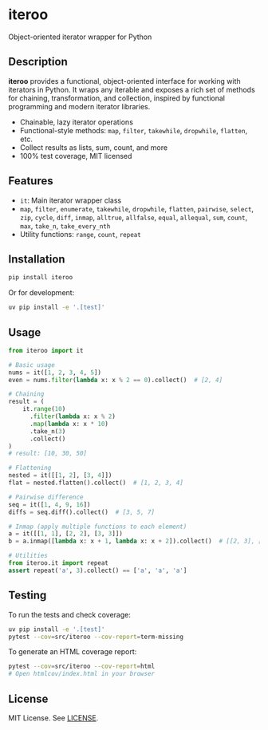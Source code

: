 # iteroo

Object-oriented iterator wrapper for Python


## Description

**iteroo** provides a functional, object-oriented interface for working with iterators in Python. It wraps any iterable and exposes a rich set of methods for chaining, transformation, and collection, inspired by functional programming and modern iterator libraries.

- Chainable, lazy iterator operations
- Functional-style methods: `map`, `filter`, `takewhile`, `dropwhile`, `flatten`, etc.
- Collect results as lists, sum, count, and more
- 100% test coverage, MIT licensed

## Features

- `it`: Main iterator wrapper class
- `map`, `filter`, `enumerate`, `takewhile`, `dropwhile`, `flatten`, `pairwise`, `select`, `zip`, `cycle`, `diff`, `inmap`, `alltrue`, `allfalse`, `equal`, `allequal`, `sum`, `count`, `max`, `take_n`, `take_every_nth`
- Utility functions: `range`, `count`, `repeat`

## Installation

```bash
pip install iteroo
```
Or for development:
```bash
uv pip install -e '.[test]'
```

## Usage

```python
from iteroo import it

# Basic usage
nums = it([1, 2, 3, 4, 5])
even = nums.filter(lambda x: x % 2 == 0).collect()  # [2, 4]

# Chaining
result = (
    it.range(10)
      .filter(lambda x: x % 2)
      .map(lambda x: x * 10)
      .take_n(3)
      .collect()
)
# result: [10, 30, 50]

# Flattening
nested = it([[1, 2], [3, 4]])
flat = nested.flatten().collect()  # [1, 2, 3, 4]

# Pairwise difference
seq = it([1, 4, 9, 16])
diffs = seq.diff().collect()  # [3, 5, 7]

# Inmap (apply multiple functions to each element)
a = it([[1, 1], [2, 2], [3, 3]])
b = a.inmap([lambda x: x + 1, lambda x: x + 2]).collect()  # [[2, 3], [3, 4], [4, 5]]

# Utilities
from iteroo.it import repeat
assert repeat('a', 3).collect() == ['a', 'a', 'a']

```

## Testing

To run the tests and check coverage:

```bash
uv pip install -e '.[test]'
pytest --cov=src/iteroo --cov-report=term-missing
```

To generate an HTML coverage report:

```bash
pytest --cov=src/iteroo --cov-report=html
# Open htmlcov/index.html in your browser
```

## License

MIT License. See [LICENSE](LICENSE).
